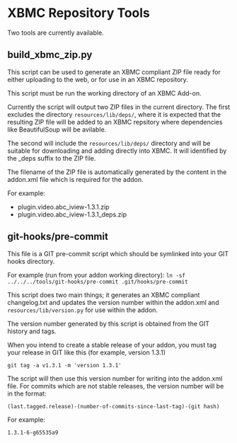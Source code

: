 XBMC Repository Tools
=====

Two tools are currently available.

build_xbmc_zip.py
-----------------

This script can be used to generate an XBMC compliant ZIP file ready for either
uploading to the web, or for use in an XBMC repository.

This script must be run the working directory of an XBMC Add-on.

Currently the script will output two ZIP files in the current directory. 
The first excludes the directory `resources/lib/deps/`, where it is expected
that the resulting ZIP file will be added to an XBMC repsitory where
dependencies like BeautifulSoup will be avilable.

The second will include the `resources/lib/deps/` directory and will be
suitable for downloading and adding directly into XBMC. It will identified by
the _deps suffix to the ZIP file.

The filename of the ZIP file is automatically generated by the content in the
addon.xml file which is required for the addon. 

For example:
  - plugin.video.abc_iview-1.3.1.zip
  - plugin.video.abc_iview-1.3.1_deps.zip

git-hooks/pre-commit
--------------------

This file is a GIT pre-commit script which should be symlinked into your GIT
hooks directory.

For example (run from your addon working directory):
`ln -sf ../../../tools/git-hooks/pre-commit .git/hooks/pre-commit`

This script does two main things; it generates an XBMC compliant changelog.txt
and updates the version number within the addon.xml and
`resources/lib/version.py` for use within the addon.

The version number generated by this script is obtained from the GIT history
and tags.

When you intend to create a stable release of your addon, you must tag your
release in GIT like this (for example, version 1.3.1)

`git tag -a v1.3.1 -m 'version 1.3.1'`

The script will then use this version number for writing into the addon.xml
file. For commits which are not stable releases, the version number will be
in the format:

`(last.tagged.release)-(number-of-commits-since-last-tag)-(git hash)`

For example:

`1.3.1-6-g65535a9`
